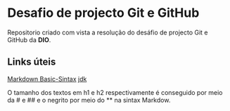# Desafio de projecto Git e GitHub
Repositorio criado com vista a resolução do desáfio de projecto Git e GitHub da **DIO**.

## Links úteis
[Markdown Basic-Sintax](https://www.markdownguide.org/basic-syntax/)
[jdk](https://web.dio.me/course/introducao-ao-ecossistema-e-documentacao-java/learning/00c278df-53a2-4126-8c31-0348ace37fbe?back=/track/amdocs-java-developer)

O tamanho dos textos em h1 e h2 respectivamente é conseguido por meio da # e ## e o negrito por meio do ** na sintax Markdow. 
